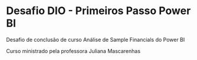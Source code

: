 
# Desafio DIO - Primeiros Passo Power BI

Desafio de conclusão de curso 
Análise de Sample Financials do Power BI

Curso ministrado pela professora Juliana Mascarenhas
